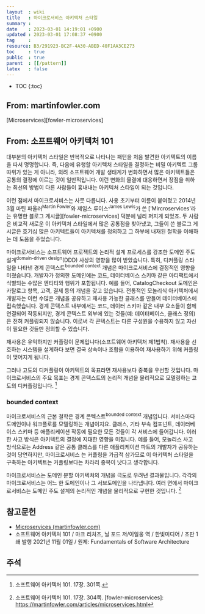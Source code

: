 ```yaml
---
layout  : wiki
title   : 마이크로서비스 아키텍처 스타일
summary : 
date    : 2023-03-01 14:19:01 +0900
updated : 2023-03-01 17:08:37 +0900
tag     : 
resource: B3/291923-BC2F-4A30-ABED-40F1AA3CE273
toc     : true
public  : true
parent  : [[/pattern]]
latex   : false
---
```

* TOC
{:toc}

## From: martinfowler.com

[Microservices][fowler-microservices]

## From: 소프트웨어 아키텍처 101

>
대부분의 아키텍처 스타일은 반복적으로 나타나는 패턴을 처음 발견한 아키텍트의 이름을 따서 명명합니다.
즉, 다음에 유행할 아키텍처 스타일을 결정하는 비밀 아키텍트 그룹 따위가 있는 게 아니라,
외려 소프트웨어 개발 생태계가 변화하면서 많은 아키텍트들은 공통의 결정에 이르는 것이 일반적입니다.
이런 변화의 물결에 대응하면서 장점을 취하는 최선의 방법이 다른 사람들이 흉내내는 아키텍처 스타일이 되는 것입니다.
>
이런 점에서 마이크로서비스는 사뭇 다릅니다.
사용 초기부터 이름이 붙여졌고 2014년 3월 마틴 파울러<sup>Martin Fowler</sup>와 제임스 루이스<sup>James Lewis</sup>가 쓴 ['Mircroservices'라는 유명한 블로그 게시글][fowler-microservices] 덕분에 널리 퍼지게 되었죠.
두 사람은 비교적 새로운 이 아키텍처 스타일에서 많은 공통점을 찾아냈고, 그들이 쓴 블로그 게시글은 호기심 많은 아키텍트들이 아키텍처를 정의하고 그 하부에 내재된 철학을 이해하는 데 도움을 주었습니다.
>
마이크로서비스는 소프트웨어 프로젝트의 논리적 설계 프로세스를 강조한 도메인 주도 설계<sup>domain-driven design</sup>(DDD) 사상의 영향을 많이 받았습니다.
특히, 디커플링 스타일을 나타낸 경계 콘텍스트<sup>bounded context</sup> 개념은 마이크로서비스에 결정적인 영향을 미쳤습니다.
개발자가 정의한 도메인에는 코드, 데이터베이스 스키마 같은 아티팩트에서 식별되는 수많은 엔티티와 행위가 포함됩니다.
예를 들어, CatalogCheckout 도메인은 카탈로그 항목, 고객, 결제 등의 개념을 갖고 있습니다.
전통적인 모놀리식 아키텍처에서 개발자는 이런 수많은 개념을 공유하고 재사용 가능한 클래스를 만들어 데이터베이스에 접속했습니다.
경계 콘텍스트 내부에서는 코드, 데이터 스키마 같은 내부 요소들이 함께 연결되어 작동되지만, 경계 콘텍스트 외부에 있는 것들(예: 데이터베이스, 클래스 정의)은 전혀 커플링되지 않습니다.
이로써 각 콘텍스트는 다른 구성원을 수용하지 않고 자신이 필요한 것들만 정의할 수 있습니다.
>
재사용은 유익하지만 커플링이 문제입니다(소프트웨어 아키텍처 제1법칙).
재사용을 선호하는 시스템을 설계하다 보면 결국 상속이나 조합을 이용하여 재사용하기 위해 커플링이 맺어지게 됩니다.
>
그러나 고도의 디커플링이 아키텍트의 목표라면 재사용보다 중복을 우선할 것입니다.
마이크로서비스의 주요 목표는 경계 콘텍스트의 논리적 개념을 물리적으로 모델링하는 고도의 디커플링입니다.
[^mark-301]

### bounded context

>
마이크로서비스의 근본 철학은 경계 콘텍스트<sup>bounded context</sup> 개념입니다.
서비스마다 도메인이나 워크플로를 모델링하는 개념이지요.
클래스, 기타 부속 컴포넌트, 데이터베이스 스키마 등 애플리케이션 작동에 필요한 모든 것들이 각 서비스에 들어갑니다.
이러한 사고 방식은 아키텍트의 결정에 지대한 영향을 미칩니다.
예를 들어, 모놀리스 사고 방식으로는 Address 같은 공통 클래스를 다른 애플리케이션 파트의 개발자가 공유하는 것이 당연하지만,
마이크로서비스 는 커플링을 가급적 삼가므로 이 아키텍처 스타일을 구축하는 아키텍트는 커플링보다는 차라리 중복이 낫다고 생각합니다.
>
마이크로서비스는 도메인 분할 아키텍처의 개념을 극도로 우려낸 결과물입니다.
각각의 마이크로서비스는 어느 한 도메인이나 그 서브도메인을 나타냅니다.
여러 면에서 마이크로서비스는 도메인 주도 설계의 논리적인 개념을 물리적으로 구현한 것입니다.
[^mark-304]

## 참고문헌

- [Microservices (martinfowler.com)]( https://martinfowler.com/articles/microservices.html )
- 소프트웨어 아키텍처 101 / 마크 리처즈, 닐 포드 저/이일웅 역 / 한빛미디어 / 초판 1쇄 발행 2021년 11월 01일 / 원제: Fundamentals of Software Architecture

## 주석
[^mark-301]: 소프트웨어 아키텍처 101. 17장. 301쪽.
[^mark-304]: 소프트웨어 아키텍처 101. 17장. 304쪽.
[fowler-microservices]: https://martinfowler.com/articles/microservices.html

